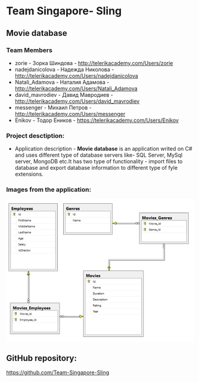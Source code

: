 # Team Singapore- Sling


## Movie database

### Team Members

* zorie - Зорка Шиндова - http://telerikacademy.com/Users/zorie
* nadejdanicolova - Надежда Николова - http://telerikacademy.com/Users/nadejdanicolova
* Natali_Adamova - Наталия Адамова - http://telerikacademy.com/Users/Natali_Adamova
* david_mavrodiev - Давид Мавродиев - http://telerikacademy.com/Users/david_mavrodiev
* messenger - Михаил Петров - http://telerikacademy.com/Users/messenger
* Enikov - Тодор Еников - https://telerikacademy.com/Users/Enikov

### Project desctiption:
* Application description - **Movie database** is an application writed on C# and uses different type of database servers like- SQL Server, MySql server, MongoDB etc.It has two type of functionality - import files to database and export database information to different type of fyle extensions. 

### Images from the application:
![](/images/Database.png)


## GitHub repository:

https://github.com/Team-Singapore-Sling

